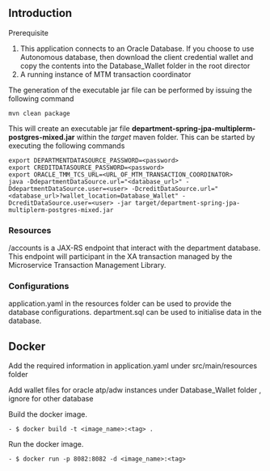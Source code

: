 ## Introduction
Prerequisite

1. This application connects to an Oracle Database. If you choose to use Autonomous database, then download the client credential wallet and copy the contents into the Database_Wallet folder
   in the root director 
2. A running instance of MTM transaction coordinator

The generation of the executable jar file can be performed by issuing the following command

    mvn clean package

This will create an executable jar file **department-spring-jpa-multiplerm-postgres-mixed.jar** within the _target_ maven folder. This can be started by
executing the following commands

    export DEPARTMENTDATASOURCE_PASSWORD=<password>
    export CREDITDATASOURCE_PASSWORD=<password>
    export ORACLE_TMM_TCS_URL=<URL_OF_MTM_TRANSACTION_COORDINATOR>
    java -DdepartmentDataSource.url="<database_url>" -DdepartmentDataSource.user=<user> -DcreditDataSource.url="<database_url>?wallet_location=Database_Wallet" -DcreditDataSource.user=<user> -jar target/department-spring-jpa-multiplerm-postgres-mixed.jar


### Resources

/accounts is a JAX-RS endpoint that interact with the department database.
This endpoint will participant in the XA transaction managed by the Microservice Transaction Management Library.

### Configurations

application.yaml in the resources folder can be used to provide the database configurations.
department.sql can be used to initialise data in the database.

## Docker
Add the required information in application.yaml under src/main/resources folder

Add  wallet files for oracle atp/adw instances under Database_Wallet folder , ignore for other database

Build the docker image.
```
- $ docker build -t <image_name>:<tag> .
```
Run the docker image.
```
- $ docker run -p 8082:8082 -d <image_name>:<tag>
```
